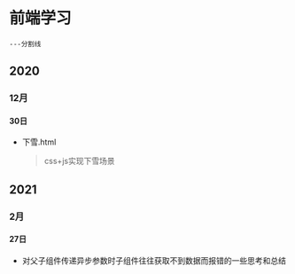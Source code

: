 # 前端学习

    ---分割线

## 2020

### 12月

#### 30日

+ 下雪.html
    > css+js实现下雪场景
## 2021

### 2月

#### 27日
+ 对父子组件传递异步参数时子组件往往获取不到数据而报错的一些思考和总结
   
